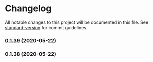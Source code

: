 # Changelog

All notable changes to this project will be documented in this file. See [standard-version](https://github.com/conventional-changelog/standard-version) for commit guidelines.

### [0.1.39](https://github.com/featherweight-design/component-library/compare/v0.1.38...v0.1.39) (2020-05-22)

### 0.1.38 (2020-05-22)

